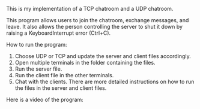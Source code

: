 This is my implementation of a TCP chatroom and a UDP chatroom.

This program allows users to join the chatroom, exchange messages, and leave.
It also allows the person controlling the server to shut it down by raising a KeyboardInterrupt error (Ctrl+C).

How to run the program:
1. Choose UDP or TCP and update the server and client files accordingly.
2. Open multiple terminals in the folder containing the files.
3. Run the server file.
4. Run the client file in the other terminals.
5. Chat with the clients.
There are more detailed instructions on how to run the files in the server and client files.

Here is a video of the program:
